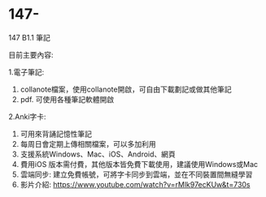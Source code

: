 # 147-
147 B1.1 筆記

目前主要內容:

1.電子筆記:
  1. collanote檔案，使用collanote開啟，可自由下載劃記或做其他筆記
  2. pdf. 可使用各種筆記軟體開啟

2.Anki字卡:
  1. 可用來背誦記憶性筆記
  2. 每周日會定期上傳相關檔案，可以多加利用
  3. 支援系統Windows、Mac、iOS、Android、網頁
  4. 費用iOS 版本需付費，其他版本皆免費下載使用，建議使用Windows或Mac
  5. 雲端同步: 建立免費帳號，可將字卡同步到雲端，並在不同裝置間無縫學習
  6. 影片介紹: https://www.youtube.com/watch?v=rMlk97ecKUw&t=730s

     
